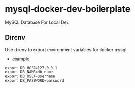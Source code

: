 # mysql-docker-dev-boilerplate
MySQL Database For Local Dev.
## Direnv
Use direnv to export environment variables for docker mysql.

- example
```.envrc
export DB_HOST=127.0.0.1
export DB_NAME=db_name
export DB_USER=username
export DB_PASSWORD=password
```
